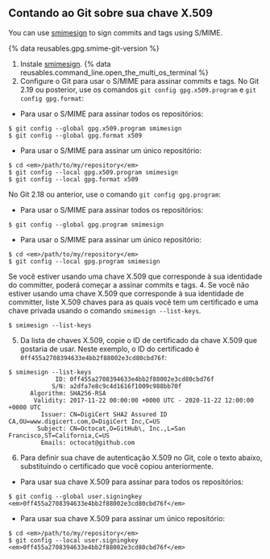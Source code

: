 
## Contando ao Git sobre sua chave X.509

You can use [smimesign](https://github.com/github/smimesign) to sign commits and tags using S/MIME.

{% data reusables.gpg.smime-git-version %}

1. Instale [smimesign](https://github.com/github/smimesign#installation).
{% data reusables.command_line.open_the_multi_os_terminal %}
3. Configure o Git para usar o S/MIME para assinar commits e tags. No Git 2.19 ou posterior, use os comandos `git config gpg.x509.program` e `git config gpg.format`:
  - Para usar o S/MIME para assinar todos os repositórios:
  ```shell
  $ git config --global gpg.x509.program smimesign
  $ git config --global gpg.format x509
  ```
  - Para usar o S/MIME para assinar um único repositório:
  ```shell
  $ cd <em>/path/to/my/repository</em>
  $ git config --local gpg.x509.program smimesign
  $ git config --local gpg.format x509
  ```
  No Git 2.18 ou anterior, use o comando `git config gpg.program`:
  - Para usar o S/MIME para assinar todos os repositórios:
  ```shell
  $ git config --global gpg.program smimesign
  ```
  - Para usar o S/MIME para assinar um único repositório:
  ```shell
  $ cd <em>/path/to/my/repository</em>
  $ git config --local gpg.program smimesign
  ```
  Se você estiver usando uma chave X.509 que corresponde à sua identidade do committer, poderá começar a assinar commits e tags.
4. Se você não estiver usando uma chave X.509 que corresponde à sua identidade de committer, liste X.509 chaves para as quais você tem um certificado e uma chave privada usando o comando `smimesign --list-keys`.
  ```shell
  $ smimesign --list-keys
  ```
5. Da lista de chaves X.509, copie o ID de certificado da chave X.509 que gostaria de usar. Neste exemplo, o ID do certificado é `0ff455a2708394633e4bb2f88002e3cd80cbd76f`:
  ```shell
  $ smimesign --list-keys
               ID: 0ff455a2708394633e4bb2f88002e3cd80cbd76f
              S/N: a2dfa7e8c9c4d1616f1009c988bb70f
        Algorithm: SHA256-RSA
         Validity: 2017-11-22 00:00:00 +0000 UTC - 2020-11-22 12:00:00 +0000 UTC
           Issuer: CN=DigiCert SHA2 Assured ID CA,OU=www.digicert.com,O=DigiCert Inc,C=US
          Subject: CN=Octocat,O=GitHub\, Inc.,L=San Francisco,ST=California,C=US
           Emails: octocat@github.com
  ```
6. Para definir sua chave de autenticação X.509 no Git, cole o texto abaixo, substituindo o certificado que você copiou anteriormente.
  - Para usar sua chave X.509 para assinar para todos os repositórios:
  ```shell
  $ git config --global user.signingkey <em>0ff455a2708394633e4bb2f88002e3cd80cbd76f</em>
  ```
  - Para usar sua chave X.509 para assinar um único repositório:
  ```shell
  $ cd <em>/path/to/my/repository</em>
  $ git config --local user.signingkey <em>0ff455a2708394633e4bb2f88002e3cd80cbd76f</em>
  ```
